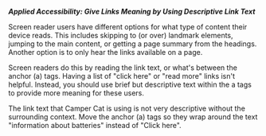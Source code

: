 ***Applied Accessibility: Give Links Meaning by Using Descriptive Link Text***

Screen reader users have different options for what type of content their device reads. This includes skipping to (or over) landmark elements, jumping to the main content, or getting a page summary from the headings. Another option is to only hear the links available on a page.

Screen readers do this by reading the link text, or what's between the anchor (a) tags. Having a list of "click here" or "read more" links isn't helpful. Instead, you should use brief but descriptive text within the a tags to provide more meaning for these users.


The link text that Camper Cat is using is not very descriptive without the surrounding context. Move the anchor (a) tags so they wrap around the text "information about batteries" instead of "Click here".
